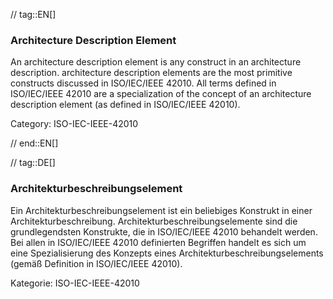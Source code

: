 // tag::EN[]
### Architecture Description Element

An architecture description element is any construct in an architecture description. architecture description elements are the most primitive constructs discussed in ISO/IEC/IEEE 42010. All terms defined in ISO/IEC/IEEE 42010 are a specialization of the concept of an architecture description element (as defined in ISO/IEC/IEEE 42010).

Category: ISO-IEC-IEEE-42010

// end::EN[]

// tag::DE[]
### Architekturbeschreibungselement

Ein Architekturbeschreibungselement ist ein beliebiges Konstrukt in
einer Architekturbeschreibung. Architekturbeschreibungselemente sind
die grundlegendsten Konstrukte, die in ISO/IEC/IEEE 42010 behandelt
werden. Bei allen in ISO/IEC/IEEE 42010 definierten Begriffen handelt
es sich um eine Spezialisierung des Konzepts eines
Architekturbeschreibungselements (gemäß Definition in ISO/IEC/IEEE
42010).

Kategorie: ISO-IEC-IEEE-42010
